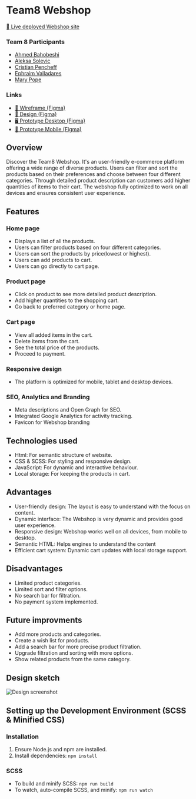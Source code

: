 # Team8 Webshop

[🔗 Live deployed Webshop site](#)

### Team 8 Participants
- [Ahmed Bahobeshi](https://github.com/Ahmed-ChasAcademy)
- [Aleksa Solevic](https://github.com/AleksaSolevic)
- [Cristian Pencheff](https://github.com/cribepencheff)
- [Ephraim Valladares](https://github.com/EphraimVC)
- [Mary Pope](https://github.com/marypope19)

### Links
- [📐 Wireframe (Figma)](https://www.figma.com/design/E1tge0x4pZFkjxhK75hvb4/Webshop?node-id=0-1)
- [🎨 Design (Figma)](https://www.figma.com/design/E1tge0x4pZFkjxhK75hvb4/Webshop?node-id=2-4)
- [🖥️ Prototype Desktop (Figma)](https://www.figma.com/proto/E1tge0x4pZFkjxhK75hvb4/Webshop?page-id=2%3A4&node-id=313-1662&node-type=frame&viewport=-177%2C1974%2C2.11&t=2yKPkxKayzYPK0IW-9&scaling=min-zoom&content-scaling=fixed&starting-point-node-id=313%3A1662&show-proto-sidebar=1)
- [📱 Prototype Mobile (Figma)](https://www.figma.com/proto/E1tge0x4pZFkjxhK75hvb4/Webshop?page-id=2%3A4&node-id=344-2320&node-type=frame&viewport=-177%2C1974%2C2.11&t=2yKPkxKayzYPK0IW-9&scaling=min-zoom&content-scaling=fixed&starting-point-node-id=344%3A2320&show-proto-sidebar=1)

## Overview
Discover the Team8 Webshop. It's an user-friendly e-commerce platform offering a wide range of diverse products. Users can filter and sort the products based on their preferences and choose between four different categories. Through detailed product description can customers add higher quantities of items to their cart. The webshop fully optimized to work on all devices and ensures consistent user experience.


## Features
### Home page
- Displays a list of all the products.
- Users can filter products based on four different categories.
- Users can sort the products by price(lowest or highest).
- Users can add products to cart.
- Users can go directly to cart page.

### Product page
- Click on product to see more detailed product description.
- Add higher quantities to the shopping cart.
- Go back to preferred category or home page.

### Cart page
- View all added items in the cart.
- Delete items from the cart.
- See the total price of the products.
- Proceed to payment.

### Responsive design
- The platform is optimized for mobile, tablet and desktop devices.

### SEO, Analytics and Branding
- Meta descriptions and Open Graph for SEO.
- Integrated Google Analytics for activity tracking.
- Favicon for Webshop branding


## Technologies used
- Html: For semantic structure of website.
- CSS & SCSS: For styling and responsive design.
- JavaScript: For dynamic and interactive behaviour.
- Local storage: For keeping the products in cart.


## Advantages
- User-friendly design: The layout is easy to understand with the focus on content.
- Dynamic interface: The Webshop is very dynamic and provides good user experience.
- Responsive design: Webshop works well on all devices, from mobile to desktop.
- Semantic HTML: Helps engines to understand the content
- Efficient cart system: Dynamic cart updates with local storage support.



## Disadvantages
- Limited product categories.
- Limited sort and filter options.
- No search bar for filtration.
- No payment system implemented.

## Future improvments
- Add more products and categories.
- Create a wish list for products.
- Add a search bar for more precise product filtration.
- Upgrade filtration and sorting with more options.
- Show related products from the same category.

## Design sketch
![Design screenshot](#)

## Setting up the Development Environment (SCSS & Minified CSS)
### Installation
 1. Ensure Node.js and npm are installed.
 2. Install dependencies:
`npm install`

### SCSS
 - To build and minify SCSS:
 `npm run build`
 - To watch, auto-compile SCSS, and minify:
 `npm run watch`

